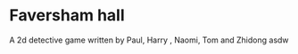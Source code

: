 Faversham hall
=============

A 2d detective game written by Paul, Harry , Naomi, Tom and Zhidong
asdw


